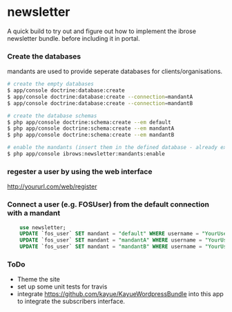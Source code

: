 # newsletter
A quick build to try out and figure out how to implement the ibrose newsletter bundle.  before including it in portal.



### Create the databases

mandants are used to provide seperate databases for clients/organisations.

``` bash
# create the empty databases
$ app/console doctrine:database:create
$ app/console doctrine:database:create --connection=mandantA
$ app/console doctrine:database:create --connection=mandantB

# create the database schemas
$ php app/console doctrine:schema:create --em default
$ php app/console doctrine:schema:create --em mandantA
$ php app/console doctrine:schema:create --em mandantB

# enable the mandants (insert them in the defined database - already existings will be ignored)
$ php app/console ibrows:newsletter:mandants:enable
``` 

### regester a user by using the web interface 

  http://yoururl.com/web/register

### Connect a user (e.g. FOSUser) from the default connection with a mandant

``` sql
    use newsletter;
    UPDATE `fos_user` SET mandant = "default" WHERE username = "YourUsername";
    UPDATE `fos_user` SET mandant = "mandantA" WHERE username = "YourUsernameA";
    UPDATE `fos_user` SET mandant = "mandantB" WHERE username = "YourUsernameB";
```

### ToDo

- Theme the site
- set up some unit tests for travis
- integrate https://github.com/kayue/KayueWordpressBundle into this app to integrate the subscribers interface.

